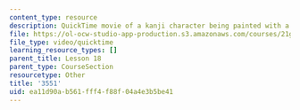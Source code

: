 ```yaml
---
content_type: resource
description: QuickTime movie of a kanji character being painted with a brush.
file: https://ol-ocw-studio-app-production.s3.amazonaws.com/courses/21g-504-japanese-iv-spring-2009/ea11d90ab561fff4f88f04a4e3b5be41_3551.mov
file_type: video/quicktime
learning_resource_types: []
parent_title: Lesson 18
parent_type: CourseSection
resourcetype: Other
title: '3551'
uid: ea11d90a-b561-fff4-f88f-04a4e3b5be41
---
```

